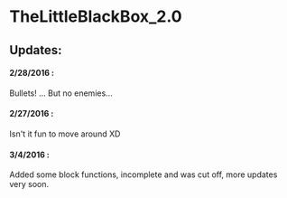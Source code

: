 # TheLittleBlackBox_2.0
## Updates:
#### 2/28/2016 : 
Bullets! ... But no enemies...  
#### 2/27/2016 :
Isn't it fun to move around XD  
#### 3/4/2016 :
Added some block functions, incomplete and was cut off,
more updates very soon.
